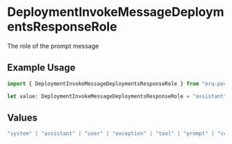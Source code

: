 # DeploymentInvokeMessageDeploymentsResponseRole

The role of the prompt message

## Example Usage

```typescript
import { DeploymentInvokeMessageDeploymentsResponseRole } from "orq-poc-typescript-multi-env-version/models/operations";

let value: DeploymentInvokeMessageDeploymentsResponseRole = "assistant";
```

## Values

```typescript
"system" | "assistant" | "user" | "exception" | "tool" | "prompt" | "correction" | "expected_output"
```